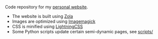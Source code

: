 Code repository for my [personal website](https://www.dannyvankooten.com).

- The website is built using [Zola](https://www.getzola.org/)
- Images are optimized using [Imagemagick](https://imagemagick.org/)
- CSS is minified using [LightningCSS](https://lightningcss.dev/)
- Some Python scripts update certain semi-dynamic pages, see [scripts/](scripts/)
